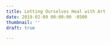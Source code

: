 ```yaml
---
title: Letting Ourselves Heal with Art
date: 2019-02-09 00:00:00 -0500
thumbnail: ''
draft: true

---
```

